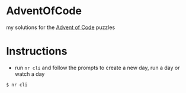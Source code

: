 # AdventOfCode

my solutions for the [Advent of Code](https://adventofcode.com/) puzzles

# Instructions

- run `nr cli` and follow the prompts to create a new day, run a day or watch a day

```bash
$ nr cli
```
